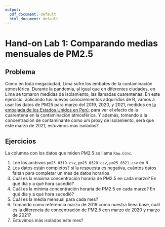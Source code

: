 ```yaml
---
output:
  pdf_document: default
  html_document: default
---
```

# Hand-on Lab 1: Comparando medias mensuales de PM2.5

## Problema

Como en toda megaciudad, Lima sufre los embates de la contaminación atmosférica.
Durante la pandemia, al igual que en diferentes ciudades, en Lima se tomaron medidas de isolamiento, las llamadas cuarentenas. 
En este ejercicio, aplicando tus nuevos conociemientos adquiridos de R,
vamos a usar los datos de PM25 para marzo del 2019, 2020, y 2021, 
medidos en [la embajada de los Estados Unidos en Perú](https://www.airnow.gov/international/us-embassies-and-consulates/#Peru$Lima), para ver el efecto de la cuarentena en la contaminación atmosférica.
Y además, tomando a la concentración de contaminante como um proxy de isolamiento, será que este marzo de 2021, estuvimos más isolados?

## Ejercicios

La columna con los datos que miden PM2.5 se llama `Raw.Conc`.

1. Lee los archivos `pm25_0319.csv`, `pm25_0320.csv`, `pm25_0321.csv` en R.
2. Los datos están completos? si la respuesta es negativa, cuántos datos faltan para completar un mes de datos horarios.
3. Cuál es la máxima concentración horaria de PM2.5 en cada marzo? En qué día y a qué hora sucedió?
4. Cuál es la mínima concentración horaria de PM2.5 en cada marzo? En qué día y a qué hora sucedió?
5. Cuál es la média mensual para cada mes?
6. Tomando como referencia marzo de 2019 como nuestra línea base, cuál es la diferencia de concentración de PM2.5 con marzo de 2020 y marzo de 2021?
7. Estuvimos más isolados este mes?
